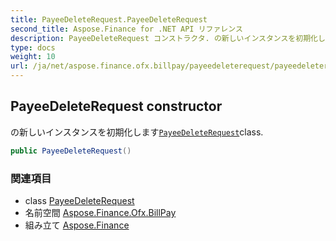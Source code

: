 ```yaml
---
title: PayeeDeleteRequest.PayeeDeleteRequest
second_title: Aspose.Finance for .NET API リファレンス
description: PayeeDeleteRequest コンストラクタ. の新しいインスタンスを初期化しますPayeeDeleteRequestclass.
type: docs
weight: 10
url: /ja/net/aspose.finance.ofx.billpay/payeedeleterequest/payeedeleterequest/
---
```

## PayeeDeleteRequest constructor

の新しいインスタンスを初期化します[`PayeeDeleteRequest`](../)class.

```csharp
public PayeeDeleteRequest()
```

### 関連項目

* class [PayeeDeleteRequest](../)
* 名前空間 [Aspose.Finance.Ofx.BillPay](../../payeedeleterequest/)
* 組み立て [Aspose.Finance](../../../)


